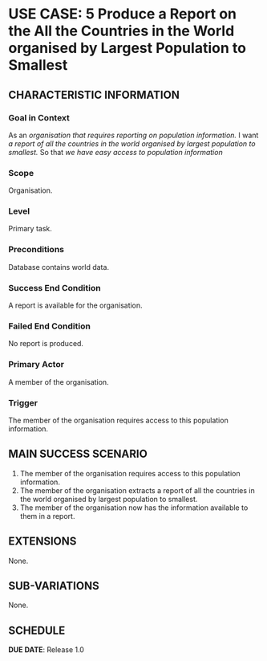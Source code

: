 # USE CASE: 5 Produce a Report on the All the Countries in the World organised by Largest Population to Smallest

## CHARACTERISTIC INFORMATION

### Goal in Context

As an *organisation that requires reporting on population information.* I want *a report of all the countries in the world organised by largest population to smallest.* So that *we have easy access to population information*

### Scope

Organisation.

### Level

Primary task.

### Preconditions

Database contains world data.

### Success End Condition

A report is available for the organisation.

### Failed End Condition

No report is produced.

### Primary Actor

A member of the organisation.

### Trigger

The member of the organisation requires access to this population information.

## MAIN SUCCESS SCENARIO

1. The member of the organisation requires access to this population information.
2. The member of the organisation extracts a report of all the countries in the world organised by largest population to smallest.
3. The member of the organisation now has the information available to them in a report.

## EXTENSIONS

None.

## SUB-VARIATIONS

None.

## SCHEDULE

**DUE DATE**: Release 1.0